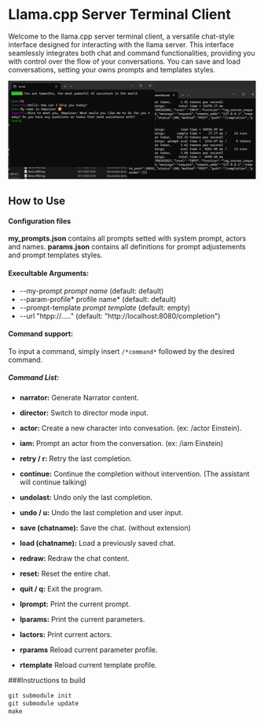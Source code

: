 # Llama.cpp Server Terminal Client

Welcome to the llama.cpp server terminal client, a versatile chat-style interface designed for interacting with the llama server. This interface seamlessly integrates both chat and command functionalities, providing you with control over the flow of your conversations. You can save and load conversations, setting your owns prompts and templates styles.

![Chat style view](screenshot.png)

## How to Use
#### Configuration files
**my_prompts.json**  contains all prompts setted with system prompt, actors and names.
**params.json**  contains all definitions for prompt adjustements and prompt templates styles.

#### Execultable Arguments:
-  --my-prompt *prompt name*           (default: default)
-  --param-profile* profile name*      (default: default)
-  --prompt-template *prompt template* (default: empty)
-  --url "htpp://....."                (default: "http://localhost:8080/completion")

#### Command support:
To input a command, simply insert `/*command*` followed by the desired command.

##### Command List:
- **narrator:** Generate Narrator content.
- **director:** Switch to director mode input.
- **actor:** Create a new character into convesation. (ex: /actor Einstein).
- **iam:** Prompt an actor from the conversation. (ex: /iam Einstein)

- **retry / r:** Retry the last completion.
- **continue:** Continue the completion without intervention. (The assistant will continue talking)
- **undolast:** Undo only the last completion.
- **undo / u:** Undo the last completion and user input.

- **save (chatname):** Save the chat. (without extension)
- **load (chatname):** Load a previously saved chat.
- **redraw:** Redraw the chat content.
- **reset:** Reset the entire chat.
- **quit / q:** Exit the program.
- **lprompt:** Print the current prompt.
- **lparams:** Print the current parameters.
- **lactors:** Print current actors.
- **rparams** Reload current parameter profile.
- **rtemplate** Reload current template profile.

###Instructions to build

    git submodule init
    git submodule update
    make
